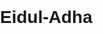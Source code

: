 # Eidul-Adha

<!DOCTYPE html>
<html lang="en">
<head>
    <meta charset="UTF-8">
    <meta name="viewport" content="width=device-width, initial-scale=1.0">
    <title>Eid-ul-Adha Form</title>
    <style>
        body {
            font-family: Arial, sans-serif;
            margin: 0;
            padding: 0;
        }

        .container {
            display: flex;
            justify-content: center;
            align-items: center;
            height: 100vh;
            background-color: #f3f3f3;
        }

        .content {
            width: 80%;
            max-width: 600px;
            padding: 20px;
            background-color: #fff;
            border-radius: 8px;
            box-shadow: 0 4px 8px rgba(0, 0, 0, 0.1);
        }

        .logo {
            text-align: center;
            margin-bottom: 20px;
        }

        .logo img {
            max-width: 100%;
            height: auto;
        }

        form {
            text-align: left;
        }

        .parts-container {
            display: flex;
            flex-direction: column;
        }

        .part {
            display: flex;
            align-items: center;
            margin-bottom: 8px;
        }

        input[type="checkbox"] {
            margin-right: 5px;
        }

        input[type="text"],
        input[type="number"],
        select,
        input[type="date"] {
            width: calc(100% - 16px);
            padding: 8px;
            margin-bottom: 12px;
            border: 1px solid #ccc;
            border-radius: 4px;
            box-sizing: border-box;
        }

        button {
            background-color: #4CAF50;
            color: white;
            padding: 10px 20px;
            border: none;
            border-radius: 4px;
            cursor: pointer;
        }

        button:hover {
            background-color: #45a049;
        }
    </style>
</head>
<body>
    <div class="container">
        <div class="content">
            <header class="logo">
                <img src="C:\Users\DELL\Logo1.png.jpg" alt="Logo">
            </header>

            <form name="Invoice">
                <label for="name">Name:</label>
                <input type="text" id="name" name="name" placeholder="Your name" required>

                <label for="a_name">Animal Number:</label>
                <input type="number" id="a_number" name="a_number" placeholder="Animal Number" required>

                <div class="parts-container">
                    <div class="part">
                        <input type="checkbox" id="part1" name="part1">
                        <label for="part1">Part 1</label>
                    </div>
                    <div class="part">
                        <input type="checkbox" id="part2" name="part2">
                        <label for="part2">Part 2</label>
                    </div>
                    <div class="part">
                        <input type="checkbox" id="part3" name="part3">
                        <label for="part3">Part 3</label>
                    </div>

                    <div class="part">
                        <input type="checkbox" id="part4" name="part4">
                        <label for="part4">Part 4</label>
                    </div>

                    <div class="part">
                        <input type="checkbox" id="part5" name="part5">
                        <label for="part5">Part 5</label>
                    </div>

                    <div class="part">
                        <input type="checkbox" id="part6" name="part6">
                        <label for="part6">Part 6</label>
                    </div>

                    <div class="part">
                        <input type="checkbox" id="part7" name="part7">
                        <label for="part3">Part 7</label>
                    </div>
                    <!-- Add more parts as needed -->
                </div>

                <label for="date1">Select Date 1:</label>
                <input type="date" id="date1" name="date1" min="2024-06-01" max="2024-06-31" >

                <!-- Add similar date inputs for date2 and date3 -->

                <label for="date2">Select Date 2:</label>
                <input type="date" id="date2" name="date2" min="2024-06-01" max="2024-06-31" >

                <label for="date3">Select Date 3:</label>
                <input type="date" id="date3" name="date3" min="2024-06-01" max="2024-06-31" >

                <!-- Date selection -->
                <label for="date">Booking Date:</label>
                <input type="date" id="date" name="date" min="2024-05-25" max="2024-06-25">

                <!-- Set date to current date by default -->
                <script>
                    // Get current date in yyyy-mm-dd format
                    const today = new Date().toISOString().split('T')[0];

                    // Set the value of the date input field to today's date
                    document.getElementById('date').value = today;

                </script>

                <label for="phone">Contact Number:</label>
                <input type="text" id="phone" name="phone" required>

                <button type="submit">Submit</button>
            </form>
            <span id="Success"></span>
        </div>
    </div>

    <script>
        const scriptURL = 'https://script.google.com/macros/s/AKfycbwAHhOrMIbxCSDMIXmLxeggqP63RjxeMwIAjC0-V5As35KIVByDlKSeHDg_mdeH1z26/exec'
        const form = document.forms['Invoice'];
        const Success = document.getElementById('Success');
        form.addEventListener('submit', e => {
            e.preventDefault();
            const formData = new FormData(form);
            fetch(scriptURL, { method: 'POST', body: formData })
                .then(response => {
                    Success.textContent = "Data Successfully Submitted";
                    setTimeout(function() {
                        Success.textContent = "";
                    }, 2000);
                    form.reset();
                })
                .catch(error => console.error('Error!', error.message));
        });
    </script>
</body>
</html>
